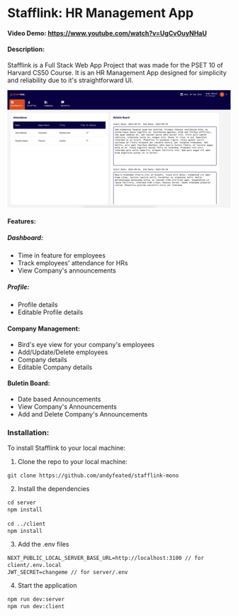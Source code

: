 # Stafflink: HR Management App
#### Video Demo: https://www.youtube.com/watch?v=UgCvOuyNHaU
#### Description:
Stafflink is a Full Stack Web App Project that was made for the PSET 10 of Harvard CS50 Course. It is an HR Management App designed for simplicity and reliability due to it's straightforward UI.

![App Screenshot](readme_feature.png)

#### Features:

##### Dashboard:
- Time in feature for employees
- Track employees' attendance for HRs
- View Company's announcements

##### Profile:
- Profile details
- Editable Profile details

#### Company Management:
- Bird's eye view for your company's employees
- Add/Update/Delete employees
- Company details
- Editable Company details

#### Buletin Board:
- Date based Announcements
- View Company's Announcements
- Add and Delete Company's Announcements

### Installation:

To install Stafflink to your local machine:

1. Clone the repo to your local machine:
```
git clone https://github.com/andyfeated/stafflink-mono
```

2. Install the dependencies
```
cd server
npm install

cd ../client
npm install
```

3. Add the .env files
```
NEXT_PUBLIC_LOCAL_SERVER_BASE_URL=http://localhost:3100 // for client/.env.local
JWT_SECRET=changeme // for server/.env
```

4. Start the application
```
npm run dev:server
npm run dev:client
```